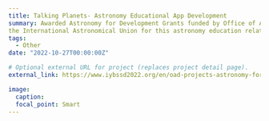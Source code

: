 ```yaml
---
title: Talking Planets- Astronomy Educational App Development
summary: Awarded Astronomy for Development Grants funded by Office of Astronomy for Development of
the International Astronomical Union for this astronomy education related project. I am the leader and project coordinator of this project. You can download our developed app by following this link- `https://play.google.com/store/apps/details?id=app.talking.planets`. 
tags:
  - Other
date: "2022-10-27T00:00:00Z"

# Optional external URL for project (replaces project detail page).
external_link: https://www.iybssd2022.org/en/oad-projects-astronomy-for-students-through-app-and-game/

image:
  caption:
  focal_point: Smart
---
```

